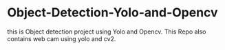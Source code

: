 # Object-Detection-Yolo-and-Opencv

this is Object detection project using Yolo and Opencv.
This Repo also contains web cam using yolo and cv2.
